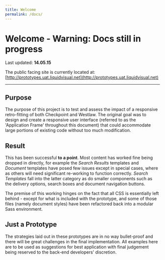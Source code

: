 ```yaml
---
title: Welcome
permalink: /docs/
---
```


# Welcome - Warning: Docs still in progress

Last updated: **14.05.15**

The public facing site is currently located at:
[http://prototypes.uat.liquidvisual.net](http://prototypes.uat.liquidvisual.net)

---

## Purpose

The purpose of this project is to test and assess the impact of a responsive retro-fitting of both Checkpoint and Westlaw. The original goal was to design and create a responsive user interface (referred to as the 'Application Frame' throughout this document) that could accommodate large portions of existing code without too much modification.

## Result

This has been successful **to a point**. Most content has worked fine being dropped in directly, for example the *Search Results* templates and *Document* templates have posed few issues except in special cases, where as others will need significant re-working to function correctly. *Search Templates* fall into the latter category as do smaller components such as the delivery options, search boxes and document navigation buttons.

The premise of this working hinges on the fact that all CSS is essentially left behind - except for what is included with the prototype, and some of those files (namely document styles) have been refactored back into a modular Sass environment.

## Just a Prototype

The strategies laid out in these prototypes are in no way bullet-proof and there will be great challenges in the final implementation. All examples here are to be used as suggestions for best application with final judgement being reserved to the back-end developers' discretion.
